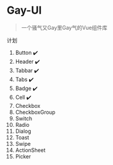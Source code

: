 # Gay-UI

> 一个骚气又Gay里Gay气的Vue组件库

计划
1. Button :heavy_check_mark:
2. Header :heavy_check_mark:
3. Tabbar :heavy_check_mark:
5. Tabs :heavy_check_mark:
5. Badge :heavy_check_mark:
6. Cell :heavy_check_mark:
4. Checkbox
5. CheckboxGroup
6. Switch
7. Radio
8. Dialog
9. Toast
8. Swipe
10. ActionSheet
9. Picker
